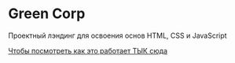 # Green Corp
Проектный лэндинг для освоения основ HTML, CSS и JavaScript

[Чтобы посмотреть как это работает ТЫК сюда](https://jane-art.github.io/green-corp-landing/)
